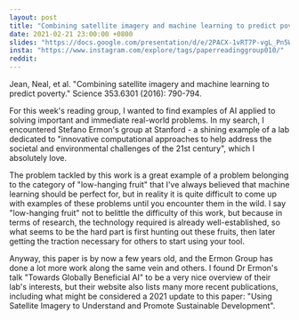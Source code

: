 ```yaml
---
layout: post
title: "Combining satellite imagery and machine learning to predict poverty."
date: 2021-02-21 23:00:00 +0800
slides: "https://docs.google.com/presentation/d/e/2PACX-1vRT7P-vgL_Pn5W69YTykVAM7loJ7LFCwVilyOrYzVChKY2ULAyggBC70t9048m1xWXTWWXAjzmJnke8/"
insta: "https://www.instagram.com/explore/tags/paperreadinggroup010/"
reddit:
---
```


Jean, Neal, et al. "Combining satellite imagery and machine learning to predict poverty." Science 353.6301 (2016): 790-794.

For this week's reading group, I wanted to find examples of AI applied to solving important and immediate real-world problems. In my search, I encountered Stefano Ermon's group at Stanford - a shining example of a lab dedicated to "innovative computational approaches to help address the societal and environmental challenges of the 21st century", which I absolutely love. 

The problem tackled by this work is a great example of a problem belonging to the category of "low-hanging fruit" that I've always believed that machine learning should be perfect for, but in reality it is quite difficult to come up with examples of these problems until you encounter them in the wild. I say "low-hanging fruit" not to belittle the difficulty of this work, but because in terms of research, the technology required is already well-established, so what seems to be the hard part is first hunting out these fruits, then later getting the traction necessary for others to start using your tool.

Anyway, this paper is by now a few years old, and the Ermon Group has done a lot more work along the same vein and others. I found Dr Ermon's talk "Towards Globally Beneficial AI" to be a very nice overview of their lab's interests, but their website also lists many more recent publications, including what might be considered a 2021 update to this paper: "Using Satellite Imagery to Understand and Promote Sustainable Development".